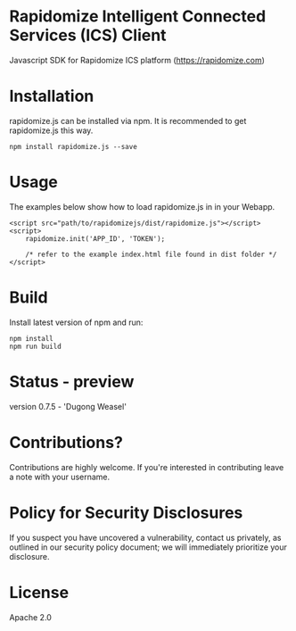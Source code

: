 # Rapidomize Intelligent Connected Services (ICS) Client
Javascript SDK for Rapidomize ICS platform (https://rapidomize.com)

# Installation
rapidomize.js can be installed via npm. It is recommended to get rapidomize.js this way.

```
npm install rapidomize.js --save
```


# Usage
The examples below show how to load rapidomize.js in in your Webapp.

```
<script src="path/to/rapidomizejs/dist/rapidomize.js"></script>
<script>
    rapidomize.init('APP_ID', 'TOKEN');

    /* refer to the example index.html file found in dist folder */
</script>
```

# Build
Install latest version of npm and run:

```
npm install
npm run build
```

# Status - preview
version 0.7.5 - 'Dugong Weasel'

# Contributions?
Contributions are highly welcome. If you're interested in contributing leave a note with your username.

# Policy for Security Disclosures
If you suspect you have uncovered a vulnerability, contact us privately, as outlined in our security policy document; we will immediately prioritize your disclosure.


# License

Apache 2.0

